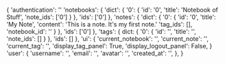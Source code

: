 {
    'authentication': ''
    'notebooks': {
        'dict': {
            '0': {
                'id': '0',
                'title': 'Notebook of Stuff',
                'note_ids': ['0']
            }
        },
        'ids': ['0']
    },
    'notes': {
        'dict': {
            '0': {
                'id': '0',
                'title': 'My Note',
                'content': 'This is a note. It's my first note.'
                'tag_ids': [],
                'notebook_id': ''
            }
        },
        'ids': ['0']
    },
    'tags': {
        dict: {
            '0': {
                'id': '',
                'title': '',
                'note_ids': []
            }
        },
        'ids': []
    },
    'ui': {
        'current_notebook': '',
        'current_note': '',
        'current_tag': '',
        'display_tag_panel': True,
        'display_logout_panel': False,
    }
    'user': {
        'username': '',
        'email': '',
        'avatar': '',
        'created_at': '',
    },
}
